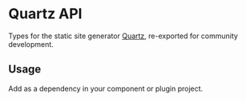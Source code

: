 # Quartz API
Types for the static site generator [Quartz](https://quartz.jzhao.xyz), re-exported for community development.
## Usage
Add as a dependency in your component or plugin project.
